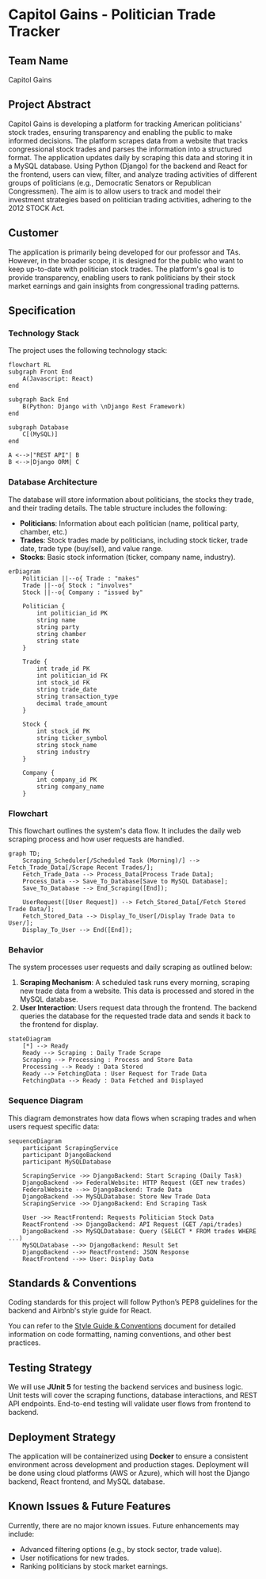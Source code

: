 # Capitol Gains - Politician Trade Tracker

## Team Name
Capitol Gains

## Project Abstract
Capitol Gains is developing a platform for tracking American politicians' stock trades, ensuring transparency and enabling the public to make informed decisions. The platform scrapes data from a website that tracks congressional stock trades and parses the information into a structured format. The application updates daily by scraping this data and storing it in a MySQL database. Using Python (Django) for the backend and React for the frontend, users can view, filter, and analyze trading activities of different groups of politicians (e.g., Democratic Senators or Republican Congressmen). The aim is to allow users to track and model their investment strategies based on politician trading activities, adhering to the 2012 STOCK Act.

## Customer
The application is primarily being developed for our professor and TAs. However, in the broader scope, it is designed for the public who want to keep up-to-date with politician stock trades. The platform's goal is to provide transparency, enabling users to rank politicians by their stock market earnings and gain insights from congressional trading patterns.

## Specification

### Technology Stack
The project uses the following technology stack:

```mermaid
flowchart RL
subgraph Front End
	A(Javascript: React)
end
	
subgraph Back End
	B(Python: Django with \nDjango Rest Framework)
end
	
subgraph Database
	C[(MySQL)]
end

A <-->|"REST API"| B
B <-->|Django ORM| C
```

### Database Architecture
The database will store information about politicians, the stocks they trade, and their trading details. The table structure includes the following:

- **Politicians**: Information about each politician (name, political party, chamber, etc.)
- **Trades**: Stock trades made by politicians, including stock ticker, trade date, trade type (buy/sell), and value range.
- **Stocks**: Basic stock information (ticker, company name, industry).

```mermaid
erDiagram
    Politician ||--o{ Trade : "makes"
    Trade ||--o{ Stock : "involves"
    Stock ||--o{ Company : "issued by"

    Politician {
        int politician_id PK
        string name
        string party
        string chamber
        string state
    }

    Trade {
        int trade_id PK
        int politician_id FK
        int stock_id FK
        string trade_date
        string transaction_type
        decimal trade_amount
    }

    Stock {
        int stock_id PK
        string ticker_symbol
        string stock_name
        string industry
    }

    Company {
        int company_id PK
        string company_name
    }
```

### Flowchart
This flowchart outlines the system's data flow. It includes the daily web scraping process and how user requests are handled.

```mermaid
graph TD;
    Scraping_Scheduler[/Scheduled Task (Morning)/] --> Fetch_Trade_Data[/Scrape Recent Trades/];
    Fetch_Trade_Data --> Process_Data[Process Trade Data];
    Process_Data --> Save_To_Database[Save to MySQL Database];
    Save_To_Database --> End_Scraping([End]);

    UserRequest([User Request]) --> Fetch_Stored_Data[/Fetch Stored Trade Data/];
    Fetch_Stored_Data --> Display_To_User[/Display Trade Data to User/];
    Display_To_User --> End([End]);
```

### Behavior
The system processes user requests and daily scraping as outlined below:

1. **Scraping Mechanism**: A scheduled task runs every morning, scraping new trade data from a website. This data is processed and stored in the MySQL database.
2. **User Interaction**: Users request data through the frontend. The backend queries the database for the requested trade data and sends it back to the frontend for display.

```mermaid
stateDiagram
    [*] --> Ready
    Ready --> Scraping : Daily Trade Scrape
    Scraping --> Processing : Process and Store Data
    Processing --> Ready : Data Stored
    Ready --> FetchingData : User Request for Trade Data
    FetchingData --> Ready : Data Fetched and Displayed
```

### Sequence Diagram
This diagram demonstrates how data flows when scraping trades and when users request specific data:

```mermaid
sequenceDiagram
    participant ScrapingService
    participant DjangoBackend
    participant MySQLDatabase

    ScrapingService ->> DjangoBackend: Start Scraping (Daily Task)
    DjangoBackend ->> FederalWebsite: HTTP Request (GET new trades)
    FederalWebsite -->> DjangoBackend: Trade Data
    DjangoBackend ->> MySQLDatabase: Store New Trade Data
    ScrapingService ->> DjangoBackend: End Scraping Task

    User ->> ReactFrontend: Requests Politician Stock Data
    ReactFrontend ->> DjangoBackend: API Request (GET /api/trades)
    DjangoBackend ->> MySQLDatabase: Query (SELECT * FROM trades WHERE ...)
    MySQLDatabase -->> DjangoBackend: Result Set
    DjangoBackend -->> ReactFrontend: JSON Response
    ReactFrontend -->> User: Display Data
```

## Standards & Conventions
Coding standards for this project will follow Python’s PEP8 guidelines for the backend and Airbnb's style guide for React. 

You can refer to the [Style Guide & Conventions](STYLE.md) document for detailed information on code formatting, naming conventions, and other best practices.

## Testing Strategy
We will use **JUnit 5** for testing the backend services and business logic. Unit tests will cover the scraping functions, database interactions, and REST API endpoints. End-to-end testing will validate user flows from frontend to backend.

## Deployment Strategy
The application will be containerized using **Docker** to ensure a consistent environment across development and production stages. Deployment will be done using cloud platforms (AWS or Azure), which will host the Django backend, React frontend, and MySQL database.

## Known Issues & Future Features
Currently, there are no major known issues. Future enhancements may include:
- Advanced filtering options (e.g., by stock sector, trade value).
- User notifications for new trades.
- Ranking politicians by stock market earnings.
